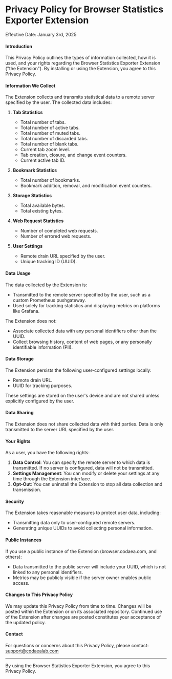 # Privacy Policy for Browser Statistics Exporter Extension

Effective Date: January 3rd, 2025

#### Introduction

This Privacy Policy outlines the types of information collected, how it is used, and your rights regarding the Browser Statistics Exporter Extension ("the Extension"). By installing or using the Extension, you agree to this Privacy Policy.

#### Information We Collect 

The Extension collects and transmits statistical data to a remote server specified by the user. The collected data includes:

1. **Tab Statistics**

   - Total number of tabs.
   - Total number of active tabs.
   - Total number of muted tabs.
   - Total number of discarded tabs.
   - Total number of blank tabs.
   - Current tab zoom level.
   - Tab creation, closure, and change event counters.
   - Current active tab ID.

2. **Bookmark Statistics**

   - Total number of bookmarks.
   - Bookmark addition, removal, and modification event counters.

3. **Storage Statistics**

   - Total available bytes.
   - Total existing bytes.

4. **Web Request Statistics**

   - Number of completed web requests.
   - Number of errored web requests.

5. **User Settings**

   - Remote drain URL specified by the user.
   - Unique tracking ID (UUID).

#### Data Usage

The data collected by the Extension is:

- Transmitted to the remote server specified by the user, such as a custom Prometheus pushgateway.
- Used solely for tracking statistics and displaying metrics on platforms like Grafana.

The Extension does not:

- Associate collected data with any personal identifiers other than the UUID.
- Collect browsing history, content of web pages, or any personally identifiable information (PII).

#### Data Storage

The Extension persists the following user-configured settings locally:

- Remote drain URL.
- UUID for tracking purposes.

These settings are stored on the user's device and are not shared unless explicitly configured by the user.

#### Data Sharing

The Extension does not share collected data with third parties. Data is only transmitted to the server URL specified by the user.

#### Your Rights

As a user, you have the following rights:

1. **Data Control**: You can specify the remote server to which data is transmitted. If no server is configured, data will not be transmitted.
2. **Settings Management**: You can modify or delete your settings at any time through the Extension interface.
3. **Opt-Out**: You can uninstall the Extension to stop all data collection and transmission.

#### Security

The Extension takes reasonable measures to protect user data, including:

- Transmitting data only to user-configured remote servers.
- Generating unique UUIDs to avoid collecting personal information.

#### Public Instances

If you use a public instance of the Extension (browser.codaea.com, and others):

- Data transmitted to the public server will include your UUID, which is not linked to any personal identifiers.
- Metrics may be publicly visible if the server owner enables public access.

#### Changes to This Privacy Policy

We may update this Privacy Policy from time to time. Changes will be posted within the Extension or on its associated repository. Continued use of the Extension after changes are posted constitutes your acceptance of the updated policy.

#### Contact

For questions or concerns about this Privacy Policy, please contact: support@codaealab.com

---

By using the Browser Statistics Exporter Extension, you agree to this Privacy Policy.

